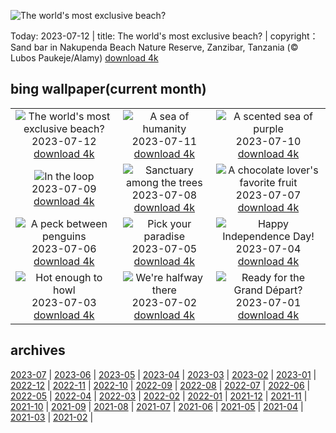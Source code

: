 ![The world's most exclusive beach?](https://cn.bing.com/th?id=OHR.NakupendaBeach_EN-US3130365422_UHD.jpg&w=1000)

Today: 2023-07-12 | title: The world's most exclusive beach? | copyright：Sand bar in Nakupenda Beach Nature Reserve, Zanzibar, Tanzania  (© Lubos Paukeje/Alamy) [download 4k](https://cn.bing.com/th?id=OHR.NakupendaBeach_EN-US3130365422_UHD.jpg)

## bing wallpaper(current month)

|  |  |  |
| :----: | :----: | :----: |
| ![The world's most exclusive beach?](https://cn.bing.com/th?id=OHR.NakupendaBeach_EN-US3130365422_UHD.jpg&pid=hp&w=384&h=216&rs=1&c=4) <br/>2023-07-12 [download 4k](https://cn.bing.com/th?id=OHR.NakupendaBeach_EN-US3130365422_UHD.jpg)| ![A sea of humanity](https://cn.bing.com/th?id=OHR.WorldPopDay_EN-US3018429136_UHD.jpg&pid=hp&w=384&h=216&rs=1&c=4) <br/>2023-07-11 [download 4k](https://cn.bing.com/th?id=OHR.WorldPopDay_EN-US3018429136_UHD.jpg)| ![A scented sea of purple](https://cn.bing.com/th?id=OHR.SomersetLavender_EN-US0165780359_UHD.jpg&pid=hp&w=384&h=216&rs=1&c=4) <br/>2023-07-10 [download 4k](https://cn.bing.com/th?id=OHR.SomersetLavender_EN-US0165780359_UHD.jpg)|
| ![In the loop](https://cn.bing.com/th?id=OHR.MoselleRiver_EN-US2499319157_UHD.jpg&pid=hp&w=384&h=216&rs=1&c=4) <br/>2023-07-09 [download 4k](https://cn.bing.com/th?id=OHR.MoselleRiver_EN-US2499319157_UHD.jpg)| ![Sanctuary among the trees](https://cn.bing.com/th?id=OHR.CooperChapel_EN-US2412561000_UHD.jpg&pid=hp&w=384&h=216&rs=1&c=4) <br/>2023-07-08 [download 4k](https://cn.bing.com/th?id=OHR.CooperChapel_EN-US2412561000_UHD.jpg)| ![A chocolate lover's favorite fruit](https://cn.bing.com/th?id=OHR.CocoaPods_EN-US2252740906_UHD.jpg&pid=hp&w=384&h=216&rs=1&c=4) <br/>2023-07-07 [download 4k](https://cn.bing.com/th?id=OHR.CocoaPods_EN-US2252740906_UHD.jpg)|
| ![A peck between penguins](https://cn.bing.com/th?id=OHR.KissingPenguins_EN-US9934274722_UHD.jpg&pid=hp&w=384&h=216&rs=1&c=4) <br/>2023-07-06 [download 4k](https://cn.bing.com/th?id=OHR.KissingPenguins_EN-US9934274722_UHD.jpg)| ![Pick your paradise](https://cn.bing.com/th?id=OHR.CorfuBeach_EN-US1955770867_UHD.jpg&pid=hp&w=384&h=216&rs=1&c=4) <br/>2023-07-05 [download 4k](https://cn.bing.com/th?id=OHR.CorfuBeach_EN-US1955770867_UHD.jpg)| ![Happy Independence Day!](https://cn.bing.com/th?id=OHR.EmpireFourth_EN-US1852348146_UHD.jpg&pid=hp&w=384&h=216&rs=1&c=4) <br/>2023-07-04 [download 4k](https://cn.bing.com/th?id=OHR.EmpireFourth_EN-US1852348146_UHD.jpg)|
| ![Hot enough to howl](https://cn.bing.com/th?id=OHR.CoyoteBanff_EN-US9716853560_UHD.jpg&pid=hp&w=384&h=216&rs=1&c=4) <br/>2023-07-03 [download 4k](https://cn.bing.com/th?id=OHR.CoyoteBanff_EN-US9716853560_UHD.jpg)| ![We're halfway there](https://cn.bing.com/th?id=OHR.HalfwayBoats_EN-US9913306071_UHD.jpg&pid=hp&w=384&h=216&rs=1&c=4) <br/>2023-07-02 [download 4k](https://cn.bing.com/th?id=OHR.HalfwayBoats_EN-US9913306071_UHD.jpg)| ![Ready for the Grand Départ?](https://cn.bing.com/th?id=OHR.PelotonPont_EN-US1487303209_UHD.jpg&pid=hp&w=384&h=216&rs=1&c=4) <br/>2023-07-01 [download 4k](https://cn.bing.com/th?id=OHR.PelotonPont_EN-US1487303209_UHD.jpg)|

## archives

[2023-07](./archives/2023-07.md) | [2023-06](./archives/2023-06.md) | [2023-05](./archives/2023-05.md) | [2023-04](./archives/2023-04.md) | [2023-03](./archives/2023-03.md) | [2023-02](./archives/2023-02.md) | [2023-01](./archives/2023-01.md) | [2022-12](./archives/2022-12.md) |
[2022-11](./archives/2022-11.md) | [2022-10](./archives/2022-10.md) | [2022-09](./archives/2022-09.md) | [2022-08](./archives/2022-08.md) | [2022-07](./archives/2022-07.md) | [2022-06](./archives/2022-06.md) | [2022-05](./archives/2022-05.md) | [2022-04](./archives/2022-04.md) |
[2022-03](./archives/2022-03.md) | [2022-02](./archives/2022-02.md) | [2022-01](./archives/2022-01.md) | [2021-12](./archives/2021-12.md) | [2021-11](./archives/2021-11.md) | [2021-10](./archives/2021-10.md) | [2021-09](./archives/2021-09.md) | [2021-08](./archives/2021-08.md) |
[2021-07](./archives/2021-07.md) | [2021-06](./archives/2021-06.md) | [2021-05](./archives/2021-05.md) | [2021-04](./archives/2021-04.md) | [2021-03](./archives/2021-03.md) | [2021-02](./archives/2021-02.md) |

